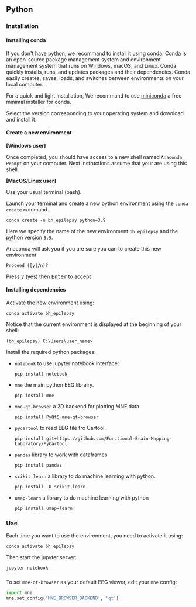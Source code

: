 ## Python

### Installation

#### Installing conda

If you don't have python, we recommand to install it using [conda](https://docs.conda.io/projects/conda/en/latest/). Conda is an open-source package management system and environment management system that runs on Windows, macOS, and Linux. Conda quickly installs, runs, and updates packages and their dependencies. Conda easily creates, saves, loads, and switches between environments on your local computer.

For a quick and light installation, We recommand to use [miniconda](https://docs.conda.io/en/latest/miniconda.html) a free minimal installer for conda.

Select the version corresponding to your operating system and download and install it.

#### Create a new environment

**[Windows user]**

Once completed, you should have access to a new shell named
`Anaconda Prompt` on your computer. Next instructions assume that your are using this shell.

**[MacOS/Linux user]**

Use your usual terminal (bash).


Launch your terminal and create a new python environment using the `conda create` command.

```console
conda create -n bh_epilepsy python=3.9
```

Here we specify the name of the new environment `bh_epilepsy` and the python version `3.9`.

Anaconda will ask you if you are sure you can to create this new environment

```console
Proceed ([y]/n)?
```
Press <kbd>y</kbd> (yes) then <kbd>Enter</kbd> to accept

#### Installing dependencies

Activate the new environment using:

```console
conda activate bh_epilepsy
```
Notice that the current environment is displayed at the beginning of your shell:

```console
(bh_epilepsy) C:\Users\user_name>
```

Install the required python packages:
 - `notebook` to use jupyter notebook interface:

    ```console
    pip install notebook
    ```

 - `mne` the main python EEG librairy.

    ```console
    pip install mne
    ```

 - `mne-qt-browser` a 2D backend for plotting MNE data.

    ```console
    pip install PyQt5 mne-qt-browser
    ```

 - `pycartool` to read EEG file fro Cartool.

    ```console
    pip install git+https://github.com/Functional-Brain-Mapping-Laboratory/PyCartool
    ```

- `pandas` library to work with dataframes

    ```console
    pip install pandas
    ```

- `scikit learn` a library to do machine learning with python.

    ```console
    pip install -U scikit-learn
    ```

- `umap-learn`  a library to do machine learning with python

    ```console
    pip install umap-learn
    ```

### Use

Each time you want to use the environment, you need to activate it using:

```console
conda activate bh_epilepsy
```

Then start the jupyter server:

```console
jupyter notebook
```

###

To set `mne-qt-browser` as your default EEG viewer, edit your `mne` config:

```python
import mne
mne.set_config('MNE_BROWSER_BACKEND', 'qt')
```